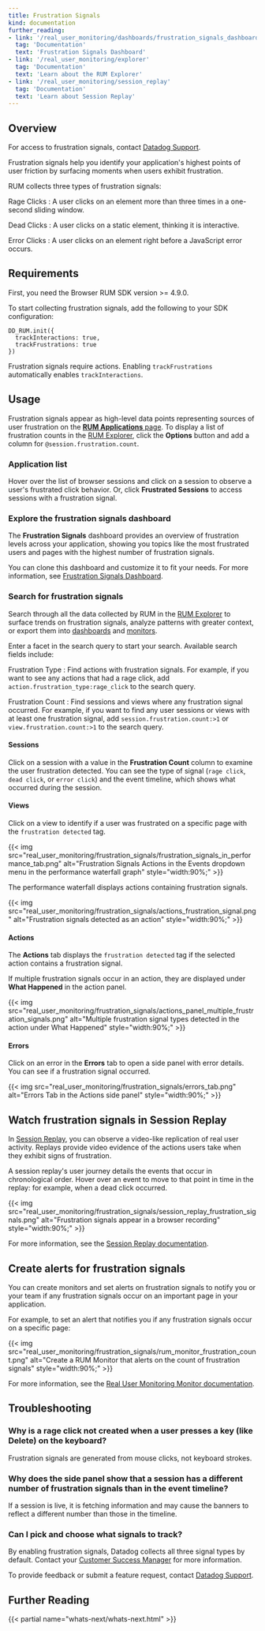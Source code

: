 ```yaml
---
title: Frustration Signals
kind: documentation
further_reading:
- link: '/real_user_monitoring/dashboards/frustration_signals_dashboard/'
  tag: 'Documentation'
  text: 'Frustration Signals Dashboard'
- link: '/real_user_monitoring/explorer'
  tag: 'Documentation'
  text: 'Learn about the RUM Explorer'
- link: '/real_user_monitoring/session_replay'
  tag: 'Documentation'
  text: 'Learn about Session Replay'
---
```


## Overview

<div class="alert alert-warning">
For access to frustration signals, contact <a href="/help">Datadog Support</a>.
</div>

Frustration signals help you identify your application's highest points of user friction by surfacing moments when users exhibit frustration.

RUM collects three types of frustration signals:

Rage Clicks
: A user clicks on an element more than three times in a one-second sliding window.

Dead Clicks
: A user clicks on a static element, thinking it is interactive.

Error Clicks
: A user clicks on an element right before a JavaScript error occurs.

## Requirements

First, you need the Browser RUM SDK version >= 4.9.0.

To start collecting frustration signals, add the following to your SDK configuration:

```
DD_RUM.init({
  trackInteractions: true,
  trackFrustrations: true
})
```

Frustration signals require actions. Enabling `trackFrustrations` automatically enables `trackInteractions`.

## Usage

Frustration signals appear as high-level data points representing sources of user frustration on the [**RUM Applications** page][1]. To display a list of frustration counts in the [RUM Explorer][2], click the **Options** button and add a column for `@session.frustration.count`. 

### Application list

Hover over the list of browser sessions and click on a session to observe a user's frustrated click behavior. Or, click **Frustrated Sessions** to access sessions with a frustration signal. 

### Explore the frustration signals dashboard

The **Frustration Signals** dashboard provides an overview of frustration levels across your application, showing you topics like the most frustrated users and pages with the highest number of frustration signals.

You can clone this dashboard and customize it to fit your needs. For more information, see [Frustration Signals Dashboard][3].

### Search for frustration signals

Search through all the data collected by RUM in the [RUM Explorer][4] to surface trends on frustration signals, analyze patterns with greater context, or export them into [dashboards][5] and [monitors][6].

Enter a facet in the search query to start your search. Available search fields include:

Frustration Type
: Find actions with frustration signals. For example, if you want to see any actions that had a rage click, add `action.frustration_type:rage_click` to the search query.

Frustration Count
: Find sessions and views where any frustration signal occurred. For example, if you want to find any user sessions or views with at least one frustration signal, add `session.frustration.count:>1` or `view.frustration.count:>1` to the search query.

#### Sessions

Click on a session with a value in the **Frustration Count** column to examine the user frustration detected. You can see the type of signal (`rage click`, `dead click`, or `error click`) and the event timeline, which shows what occurred during the session.

#### Views

Click on a view to identify if a user was frustrated on a specific page with the `frustration detected` tag.

{{< img src="real_user_monitoring/frustration_signals/frustration_signals_in_performance_tab.png" alt="Frustration Signals Actions in the Events dropdown menu in the performance waterfall graph" style="width:90%;" >}}

The performance waterfall displays actions containing frustration signals.

{{< img src="real_user_monitoring/frustration_signals/actions_frustration_signal.png" alt="Frustration signals detected as an action" style="width:90%;" >}}

#### Actions

The **Actions** tab displays the `frustration detected` tag if the selected action contains a frustration signal.

If multiple frustration signals occur in an action, they are displayed under **What Happened** in the action panel.

{{< img src="real_user_monitoring/frustration_signals/actions_panel_multiple_frustration_signals.png" alt="Multiple frustration signal types detected in the action under What Happened" style="width:90%;" >}}

#### Errors

Click on an error in the **Errors** tab to open a side panel with error details. You can see if a frustration signal occurred.

{{< img src="real_user_monitoring/frustration_signals/errors_tab.png" alt="Errors Tab in the Actions side panel" style="width:90%;" >}}

## Watch frustration signals in Session Replay

In [Session Replay][7], you can observe a video-like replication of real user activity. Replays provide video evidence of the actions users take when they exhibit signs of frustration.

A session replay's user journey details the events that occur in chronological order. Hover over an event to move to that point in time in the replay: for example, when a dead click occurred.

{{< img src="real_user_monitoring/frustration_signals/session_replay_frustration_signals.png" alt="Frustration signals appear in a browser recording" style="width:90%;" >}}

 For more information, see the [Session Replay documentation][8].

## Create alerts for frustration signals

You can create monitors and set alerts on frustration signals to notify you or your team if any frustration signals occur on an important page in your application.

For example, to set an alert that notifies you if any frustration signals occur on a specific page:

{{< img src="real_user_monitoring/frustration_signals/rum_monitor_frustration_count.png" alt="Create a RUM Monitor that alerts on the count of frustration signals" style="width:90%;" >}}

For more information, see the [Real User Monitoring Monitor documentation][9].

## Troubleshooting

### Why is a rage click not created when a user presses a key (like Delete) on the keyboard?

Frustration signals are generated from mouse clicks, not keyboard strokes. 

### Why does the side panel show that a session has a different number of frustration signals than in the event timeline?

If a session is live, it is fetching information and may cause the banners to reflect a different number than those in the timeline.

### Can I pick and choose what signals to track?

By enabling frustration signals, Datadog collects all three signal types by default. Contact your [Customer Success Manager][10] for more information.

<div class="alert alert-warning">
To provide feedback or submit a feature request, contact <a href="/help/">Datadog Support</a>.
</div>

## Further Reading

{{< partial name="whats-next/whats-next.html" >}}

[1]: https://app.datadoghq.com/rum/list
[2]: /real_user_monitoring/explorer/
[3]: /real_user_monitoring/dashboards/frustration_signals_dashboard/
[4]: https://app.datadoghq.com/rum/explorer
[5]: /dashboards/
[6]: /monitors/create/
[7]: https://app.datadoghq.com/rum/replay/sessions/
[8]: /real_user_monitoring/session_replay/
[9]: /monitors/create/types/real_user_monitoring/
[10]: mailto:success@datadoghq.com
